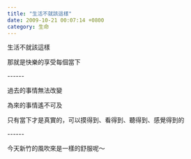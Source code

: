 ```yaml
---
title: "生活不就該這樣"
date: 2009-10-21 00:07:14 +0800
category: 生命
---
```

<p>生活不就該這樣</p><p>那就是快樂的享受每個當下</p><p>------</p><p>過去的事情無法改變</p><p>為來的事情遙不可及</p><p>只有當下才是真實的，可以摸得到、看得到、聽得到、感覺得到的</p><p>------</p><p>今天新竹的風吹來是一樣的舒服呢～</p>
